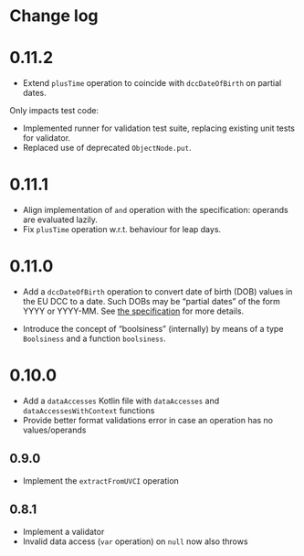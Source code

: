 # Change log

# 0.11.2

* Extend `plusTime` operation to coincide with `dccDateOfBirth` on partial dates.

Only impacts test code:

* Implemented runner for validation test suite, replacing existing unit tests for validator.
* Replaced use of deprecated `ObjectNode.put`.


# 0.11.1

* Align implementation of `and` operation with the specification: operands are evaluated lazily.
* Fix `plusTime` operation w.r.t. behaviour for leap days.


# 0.11.0

* Add a `dccDateOfBirth` operation to convert date of birth (DOB) values in the EU DCC to a date.
  Such DOBs may be “partial dates” of the form YYYY or YYYY-MM.
  See [the specification](../specification/README.md#) for more details.

* Introduce the concept of “boolsiness” (internally) by means of a type `Boolsiness` and a function `boolsiness`.


# 0.10.0

* Add a `dataAccesses` Kotlin file with `dataAccesses` and `dataAccessesWithContext` functions
* Provide better format validations error in case an operation has no values/operands


## 0.9.0

* Implement the `extractFromUVCI` operation


## 0.8.1

* Implement a validator
* Invalid data access (`var` operation) on `null` now also throws

